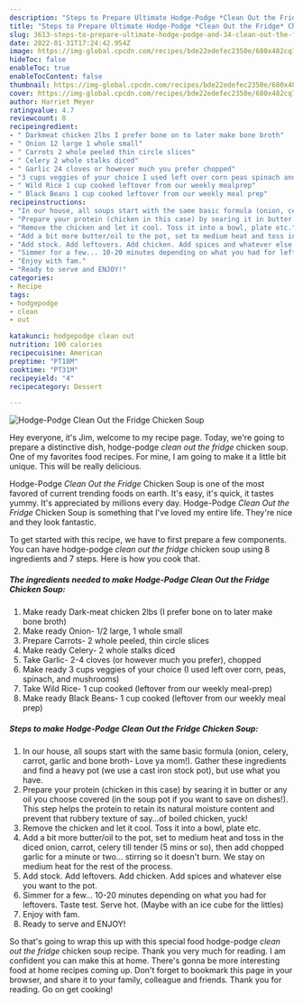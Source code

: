 ```yaml
---
description: "Steps to Prepare Ultimate Hodge-Podge *Clean Out the Fridge* Chicken Soup"
title: "Steps to Prepare Ultimate Hodge-Podge *Clean Out the Fridge* Chicken Soup"
slug: 3613-steps-to-prepare-ultimate-hodge-podge-and-34-clean-out-the-fridge-and-34-chicken-soup
date: 2022-01-31T17:24:42.954Z
image: https://img-global.cpcdn.com/recipes/bde22edefec2350e/680x482cq70/hodge-podge-clean-out-the-fridge-chicken-soup-recipe-main-photo.jpg
hideToc: false
enableToc: true
enableTocContent: false
thumbnail: https://img-global.cpcdn.com/recipes/bde22edefec2350e/680x482cq70/hodge-podge-clean-out-the-fridge-chicken-soup-recipe-main-photo.jpg
cover: https://img-global.cpcdn.com/recipes/bde22edefec2350e/680x482cq70/hodge-podge-clean-out-the-fridge-chicken-soup-recipe-main-photo.jpg
author: Harriet Meyer
ratingvalue: 4.7
reviewcount: 8
recipeingredient:
- " Darkmeat chicken 2lbs I prefer bone on to later make bone broth"
- " Onion 12 large 1 whole small"
- " Carrots 2 whole peeled thin circle slices"
- " Celery 2 whole stalks diced"
- " Garlic 24 cloves or however much you prefer chopped"
- "3 cups veggies of your choice I used left over corn peas spinach and mushrooms"
- " Wild Rice 1 cup cooked leftover from our weekly mealprep"
- " Black Beans 1 cup cooked leftover from our weekly meal prep"
recipeinstructions:
- "In our house, all soups start with the same basic formula (onion, celery, carrot, garlic and bone broth- Love ya mom!). Gather these ingredients and find a heavy pot (we use a cast iron stock pot), but use what you have."
- "Prepare your protein (chicken in this case) by searing it in butter or any oil you choose covered (in the soup pot if you want to save on dishes!). This step helps the protein to retain its natural moisture content and prevent that rubbery texture of say...of boiled chicken, yuck!"
- "Remove the chicken and let it cool. Toss it into a bowl, plate etc."
- "Add a bit more butter/oil to the pot, set to medium heat and toss in the diced onion, carrot, celery till tender (5 mins or so), then add chopped garlic for a minute or two... stirring so it doesn&#39;t burn. We stay on medium heat for the rest of the process."
- "Add stock. Add leftovers. Add chicken. Add spices and whatever else you want to the pot."
- "Simmer for a few... 10-20 minutes depending on what you had for leftovers. Taste test. Serve hot. (Maybe with an ice cube for the littles)"
- "Enjoy with fam."
- "Ready to serve and ENJOY!"
categories:
- Recipe
tags:
- hodgepodge
- clean
- out

katakunci: hodgepodge clean out 
nutrition: 100 calories
recipecuisine: American
preptime: "PT18M"
cooktime: "PT31M"
recipeyield: "4"
recipecategory: Dessert

---
```



![Hodge-Podge *Clean Out the Fridge* Chicken Soup](https://img-global.cpcdn.com/recipes/bde22edefec2350e/680x482cq70/hodge-podge-clean-out-the-fridge-chicken-soup-recipe-main-photo.jpg)

Hey everyone, it's Jim, welcome to my recipe page. Today, we're going to prepare a distinctive dish, hodge-podge *clean out the fridge* chicken soup. One of my favorites food recipes. For mine, I am going to make it a little bit unique. This will be really delicious.

Hodge-Podge *Clean Out the Fridge* Chicken Soup is one of the most favored of current trending foods on earth. It's easy, it's quick, it tastes yummy. It's appreciated by millions every day. Hodge-Podge *Clean Out the Fridge* Chicken Soup is something that I've loved my entire life. They're nice and they look fantastic.




To get started with this recipe, we have to first prepare a few components. You can have hodge-podge *clean out the fridge* chicken soup using 8 ingredients and 7 steps. Here is how you cook that.

<!--inarticleads1-->

##### The ingredients needed to make Hodge-Podge *Clean Out the Fridge* Chicken Soup:

1. Make ready  Dark-meat chicken 2lbs (I prefer bone on to later make bone broth)
1. Make ready  Onion- 1/2 large, 1 whole small
1. Prepare  Carrots- 2 whole peeled, thin circle slices
1. Make ready  Celery- 2 whole stalks diced
1. Take  Garlic- 2-4 cloves (or however much you prefer), chopped
1. Make ready 3 cups veggies of your choice (I used left over corn, peas, spinach, and mushrooms)
1. Take  Wild Rice- 1 cup cooked (leftover from our weekly meal-prep)
1. Make ready  Black Beans- 1 cup cooked (leftover from our weekly meal prep)




<!--inarticleads2-->

##### Steps to make Hodge-Podge *Clean Out the Fridge* Chicken Soup:

1. In our house, all soups start with the same basic formula (onion, celery, carrot, garlic and bone broth- Love ya mom!). Gather these ingredients and find a heavy pot (we use a cast iron stock pot), but use what you have.
1. Prepare your protein (chicken in this case) by searing it in butter or any oil you choose covered (in the soup pot if you want to save on dishes!). This step helps the protein to retain its natural moisture content and prevent that rubbery texture of say...of boiled chicken, yuck!
1. Remove the chicken and let it cool. Toss it into a bowl, plate etc.
1. Add a bit more butter/oil to the pot, set to medium heat and toss in the diced onion, carrot, celery till tender (5 mins or so), then add chopped garlic for a minute or two... stirring so it doesn&#39;t burn. We stay on medium heat for the rest of the process.
1. Add stock. Add leftovers. Add chicken. Add spices and whatever else you want to the pot.
1. Simmer for a few... 10-20 minutes depending on what you had for leftovers. Taste test. Serve hot. (Maybe with an ice cube for the littles)
1. Enjoy with fam.
1. Ready to serve and ENJOY!



So that's going to wrap this up with this special food hodge-podge *clean out the fridge* chicken soup recipe. Thank you very much for reading. I am confident you can make this at home. There's gonna be more interesting food at home recipes coming up. Don't forget to bookmark this page in your browser, and share it to your family, colleague and friends. Thank you for reading. Go on get cooking!
